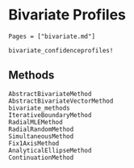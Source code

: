 # Bivariate Profiles

```@index
Pages = ["bivariate.md"]
```

```@docs
bivariate_confidenceprofiles!
```

## Methods

```@docs
AbstractBivariateMethod
AbstractBivariateVectorMethod
bivariate_methods
IterativeBoundaryMethod
RadialMLEMethod
RadialRandomMethod
SimultaneousMethod
Fix1AxisMethod
AnalyticalEllipseMethod
ContinuationMethod
```